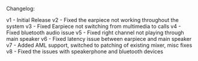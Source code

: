 Changelog:

v1 - Initial Release
v2 - Fixed the earpiece not working throughout the system
v3 - Fixed Earpiece not switching from multimedia to calls
v4 - Fixed bluetooth audio issue
v5 - Fixed right channel not playing through main speaker
v6 - Fixed latency issue between earpiece and main speaker
v7 - Added AML support, switched to patching of existing mixer, misc fixes
v8 - Fixed the issues with speakerphone and bluetooth devices